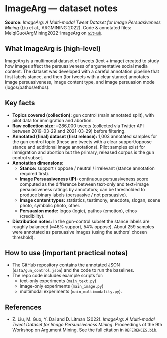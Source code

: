 # ImageArg — dataset notes

**Source:** *ImageArg: A Multi-modal Tweet Dataset for Image Persuasiveness Mining* (Liu et al., ARGMINING 2022). Code & annotated files: MeiqiGuo/ArgMining2022-ImageArg on [`GitHub`](https://github.com/ImageArg/ImageArg-Shared-Task).

## What ImageArg is (high-level)
ImageArg is a multimodal dataset of tweets (text + image) created to study how images affect the persuasiveness of argumentative social media content. The dataset was developed with a careful annotation pipeline that first labels stance, and then (for tweets with a clear stance) annotates image persuasiveness, image content type, and image persuasion mode (logos/pathos/ethos).

## Key facts

- **Topics covered (collection):** gun control (main annotated split), with pilot data for immigration and abortion. 
- **Raw collection size:** ~286,000 tweets (collected via Twitter API between 2019-03-29 and 2021-03-29) before filtering.
- **Annotated (final) dataset (first release):** 1,003 annotated samples for the gun control topic (these are tweets with a clear support/oppose stance and additional image annotations). Pilot samples exist for immigration and abortion but the primary, released corpus is the gun control subset.
- **Annotation dimensions:**
  - **Stance:** support / oppose / neutral / irrelevant (stance annotation required first). 
  - **Image Persuasiveness (IP):** continuous persuasiveness score computed as the difference between text-only and text+image persuasiveness ratings by annotators; can be thresholded to produce binary labels (persuasive / not persuasive).
  - **Image content types:** statistics, testimony, anecdote, slogan, scene photo, symbolic photo, other. 
  - **Persuasion mode:** logos (logic), pathos (emotion), ethos (credibility).
- **Distribution notes:** In the gun-control subset the stance labels are roughly balanced (≈46% support, 54% oppose). About 259 samples were annotated as persuasive images (using the authors' chosen threshold).

## How to use (important practical notes)
- The GitHub repository contains the annotated JSON (`data/gun_control.json`) and the code to run the baselines.
- The repo code includes example scripts for:
  - text-only experiments (`main_text.py`)
  - image-only experiments (`main_image.py`)
  - multimodal experiments (`main_multimodality.py`).

## References
- Z. Liu, M. Guo, Y. Dai and D. Litman (2022). *ImageArg: A Multi-modal Tweet Dataset for Image Persuasiveness Mining*. Proceedings of the 9th Workshop on Argument Mining. See the full citation in [`REFERENCES.bib`](../REFERENCES.bib).
